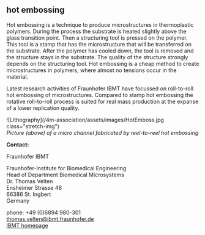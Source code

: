 ## hot embossing

Hot embossing is a technique to produce microstructures in thermoplastic polymers. During the process the substrate is heated slightly above the glass transition point. Then a structuring tool is pressed on the polymer. This tool is a stamp that has the microstructure that will be transferred on the substrate. After the polymer has cooled down, the tool is removed and the structure stays in the substrate. 
The quality of the structure strongly depends on the structuring tool. Hot embossing is a cheap method to create microstructures in polymers, where almost no tensions occur in the material.

Latest research activities of Fraunhofer IBMT have focussed on roll-to-roll hot embossing of microstructures. Compared to stamp hot embossing the rotative roll-to-roll process is suited for real mass production at the expanse of a lower replication quality.
<!--break-->
![Lithography](/4m-association/assets/images/HotEmboss.jpg class="stretch-img")    
*Picture (above) of a micro channel fabricated by reel-to-reel hot embossing*  

__Contact:__

Fraunhofer IBMT

Fraunhofer-Institute for Biomedical Engineering  
Head of Department Biomedical Microsystems  
Dr. Thomas Velten   
Ensheimer Strasse 48   
66386 St. Ingbert   
Germany  



phone: +49 (0)6894 980-301   
thomas.velten@ibmt.fraunhofer.de  
[IBMT homepage](http://www.ibmt.fraunhofer.de/fhg/ibmt_en/biomedical_engineering/biomedical_microsystems/microsensors_microfluidics/index.jsp)
